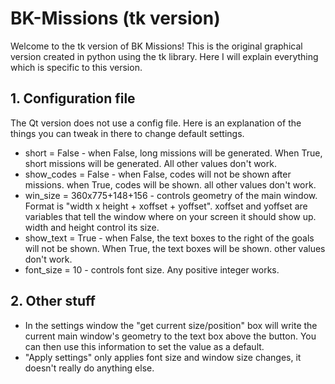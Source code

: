 # BK-Missions (tk version)
Welcome to the tk version of BK Missions! This is the original graphical version created in python using the tk library. Here I will explain everything which is specific to this version.

## 1. Configuration file
The Qt version does not use a config file. Here is an explanation of the things you can tweak in there to change default settings.
- short = False - when False, long missions will be generated. When True, short missions will be generated. All other values don't work.
- show_codes = False - when False, codes will not be shown after missions. when True, codes will be shown. all other values don't work.
- win_size = 360x775+148+156 - controls geometry of the main window. Format is "width x height + xoffset + yoffset". xoffset and yoffset are variables that tell the window where on your screen it should show up. width and height control its size.
- show_text = True - when False, the text boxes to the right of the goals will not be shown. When True, the text boxes will be shown. other values don't work.
- font_size = 10 - controls font size. Any positive integer works.

## 2. Other stuff
- In the settings window the "get current size/position" box will write the current main window's geometry to the text box above the button. You can then use this information to set the value as a default.
- "Apply settings" only applies font size and window size changes, it doesn't really do anything else.